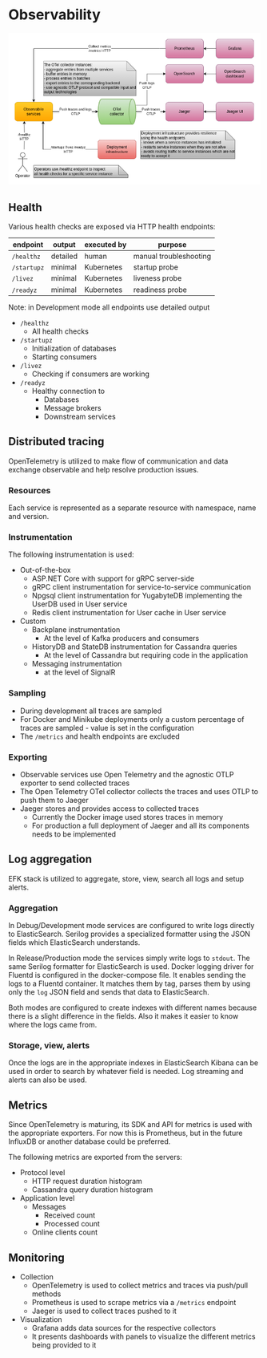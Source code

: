 # Observability

![Observability](images/cecochat-10-observability.png)

## Health

Various health checks are exposed via HTTP health endpoints:

| endpoint    | output   | executed by | purpose                |
|-------------|----------|-------------|------------------------|
| `/healthz`  | detailed | human       | manual troubleshooting |
| `/startupz` | minimal  | Kubernetes  | startup probe          |
| `/livez`    | minimal  | Kubernetes  | liveness probe         |
| `/readyz`   | minimal  | Kubernetes  | readiness probe        |

Note: in Development mode all endpoints use detailed output

* `/healthz`
  - All health checks
* `/startupz`
  - Initialization of databases
  - Starting consumers
* `/livez`
  - Checking if consumers are working
* `/readyz`
  - Healthy connection to
    - Databases
    - Message brokers
    - Downstream services

## Distributed tracing

OpenTelemetry is utilized to make flow of communication and data exchange observable and help resolve production issues.

### Resources

Each service is represented as a separate resource with namespace, name and version.

### Instrumentation

The following instrumentation is used:
* Out-of-the-box
  - ASP.NET Core with support for gRPC server-side
  - gRPC client instrumentation for service-to-service communication
  - Npgsql client instrumentation for YugabyteDB implementing the UserDB used in User service
  - Redis client instrumentation for User cache in User service
* Custom
  - Backplane instrumentation
    - At the level of Kafka producers and consumers
  - HistoryDB and StateDB instrumentation for Cassandra queries
    - At the level of Cassandra but requiring code in the application
  - Messaging instrumentation
    - at the level of SignalR

### Sampling

* During development all traces are sampled
* For Docker and Minikube deployments only a custom percentage of traces are sampled - value is set in the configuration
* The `/metrics` and health endpoints are excluded

### Exporting

* Observable services use Open Telemetry and the agnostic OTLP exporter to send collected traces
* The Open Telemetry OTel collector collects the traces and uses OTLP to push them to Jaeger
* Jaeger stores and provides access to collected traces
  - Currently the Docker image used stores traces in memory
  - For production a full deployment of Jaeger and all its components needs to be implemented

## Log aggregation

EFK stack is utilized to aggregate, store, view, search all logs and setup alerts.

### Aggregation

In Debug/Development mode services are configured to write logs directly to ElasticSearch. Serilog provides a specialized formatter using the JSON fields which ElasticSearch understands.

In Release/Production mode the services simply write logs to `stdout`. The same Serilog formatter for ElasticSearch is used. Docker logging driver for Fluentd is configured in the docker-compose file. It enables sending the logs to a Fluentd container. It matches them by tag, parses them by using only the `log` JSON field and sends that data to ElasticSearch.

Both modes are configured to create indexes with different names because there is a slight difference in the fields. Also it makes it easier to know where the logs came from.

### Storage, view, alerts

Once the logs are in the appropriate indexes in ElasticSearch Kibana can be used in order to search by whatever field is needed. Log streaming and alerts can also be used.

## Metrics

Since OpenTelemetry is maturing, its SDK and API for metrics is used with the appropriate exporters. For now this is Prometheus, but in the future InfluxDB or another database could be preferred. 

The following metrics are exported from the servers:
* Protocol level
  - HTTP request duration histogram
  - Cassandra query duration histogram
* Application level
  - Messages
    - Received count
    - Processed count
  - Online clients count

## Monitoring

* Collection
  - OpenTelemetry is used to collect metrics and traces via push/pull methods
  - Prometheus is used to scrape metrics via a `/metrics` endpoint
  - Jaeger is used to collect traces pushed to it
* Visualization
  - Grafana adds data sources for the respective collectors
  - It presents dashboards with panels to visualize the different metrics being provided to it
